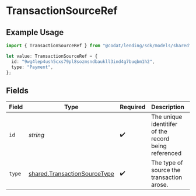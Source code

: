 # TransactionSourceRef

## Example Usage

```typescript
import { TransactionSourceRef } from "@codat/lending/sdk/models/shared";

let value: TransactionSourceRef = {
  id: "9wg4lep4ush5cxs79pl8sozmsndbaukll3ind4g7buqbm1h2",
  type: "Payment",
};
```

## Fields

| Field                                                                               | Type                                                                                | Required                                                                            | Description                                                                         | Example                                                                             |
| ----------------------------------------------------------------------------------- | ----------------------------------------------------------------------------------- | ----------------------------------------------------------------------------------- | ----------------------------------------------------------------------------------- | ----------------------------------------------------------------------------------- |
| `id`                                                                                | *string*                                                                            | :heavy_check_mark:                                                                  | The unique identitifer of the record being referenced                               | 13d946f0-c5d5-42bc-b092-97ece17923ab                                                |
| `type`                                                                              | [shared.TransactionSourceType](../../../sdk/models/shared/transactionsourcetype.md) | :heavy_check_mark:                                                                  | The type of source the transaction arose.                                           |                                                                                     |